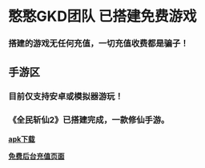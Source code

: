 # 憨憨GKD团队    已搭建免费游戏

### 搭建的游戏无任何充值，一切充值收费都是骗子！

## 手游区

### 目前仅支持安卓或模拟器游玩！

### 《全民斩仙2》已搭建完成，一款修仙手游。

**<a href="http://7xqekd.com1.z0.glb.clouddn.com/hhxx.apk">apk下载</a>**

**<a href="http://117.73.12.83:81/czxy/">免费后台充值页面</a>**